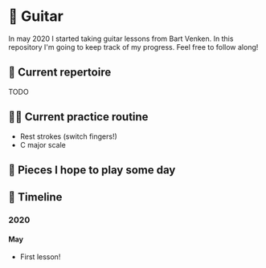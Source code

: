 # 🎸 Guitar

In may 2020 I started taking guitar lessons from Bart Venken. In this repository I'm going to keep track of my progress. Feel free to follow along!

## 🎼 Current repertoire

TODO

## 🏋️‍♀️ Current practice routine

- Rest strokes (switch fingers!)
- C major scale

## 🎯 Pieces I hope to play some day

## 📅 Timeline

### 2020

#### May

- First lesson!
